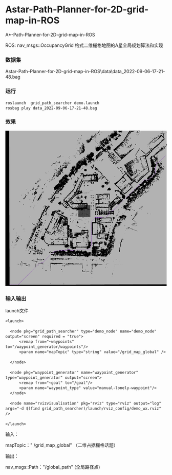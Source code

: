 # Astar-Path-Planner-for-2D-grid-map-in-ROS
A*-Path-Planner-for-2D-grid-map-in-ROS

ROS: nav_msgs::OccupancyGrid 格式二维栅格地图的A星全局规划算法和实现



### 数据集

Astar-Path-Planner-for-2D-grid-map-in-ROS\data\data_2022-09-06-17-21-48.bag

### 运行

```
roslaunch  grid_path_searcher demo.launch
rosbag play data_2022-09-06-17-21-48.bag
```

### 效果

![PIC1](.\PIC\PIC1.png)

### 输入输出

launch文件

```
<launch>

  <node pkg="grid_path_searcher" type="demo_node" name="demo_node" output="screen" required = "true">
      <remap from="~waypoints"       to="/waypoint_generator/waypoints"/>
      <param name="mapTopic" type="string" value="/grid_map_global" />

  </node>

  <node pkg="waypoint_generator" name="waypoint_generator" type="waypoint_generator" output="screen">
      <remap from="~goal" to="/goal"/>
      <param name="waypoint_type" value="manual-lonely-waypoint"/>    
  </node>

  <node name="rvizvisualisation" pkg="rviz" type="rviz" output="log" args="-d $(find grid_path_searcher)/launch/rviz_config/demo_wx.rviz" />

</launch>
```

输入：

mapTopic：" /grid_map_global" （二维占据栅格话题）

输出：

nav_msgs::Path："/global_path"  (全局路径点)
